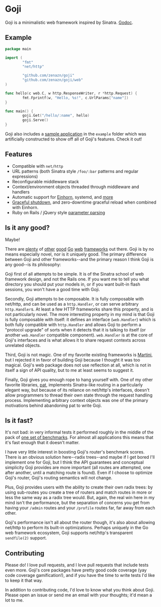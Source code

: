 Goji
====

Goji is a minimalistic web framework inspired by Sinatra. [Godoc][doc].

[doc]: http://godoc.org/github.com/zenazn/goji


Example
-------

```go
package main

import (
        "fmt"
        "net/http"

        "github.com/zenazn/goji"
        "github.com/zenazn/goji/web"
)

func hello(c web.C, w http.ResponseWriter, r *http.Request) {
        fmt.Fprintf(w, "Hello, %s!", c.UrlParams["name"])
}

func main() {
        goji.Get("/hello/:name", hello)
        goji.Serve()
}
```

Goji also includes a [sample application][sample] in the `example` folder which
was artificially constructed to show off all of Goji's features. Check it out!

[sample]: https://github.com/zenazn/goji/tree/master/example


Features
--------

* Compatible with `net/http`
* URL patterns (both Sinatra style `/foo/:bar` patterns and regular expressions)
* Reconfigurable middleware stack
* Context/environment objects threaded through middleware and handlers
* Automatic support for [Einhorn][einhorn], systemd, and [more][bind]
* [Graceful shutdown][graceful], and zero-downtime graceful reload when combined
  with Einhorn.
* Ruby on Rails / jQuery style [parameter parsing][param]

[einhorn]: https://github.com/stripe/einhorn
[bind]: http://godoc.org/github.com/zenazn/goji/bind
[graceful]: http://godoc.org/github.com/zenazn/goji/graceful
[param]: http://godoc.org/github.com/zenazn/goji/param


Is it any good?
---------------

Maybe!

There are [plenty][revel] of [other][gorilla] [good][pat] [Go][martini]
[web][gocraft] [frameworks][tiger] out there. Goji is by no means especially
novel, nor is it uniquely good. The primary difference between Goji and other
frameworks--and the primary reason I think Goji is any good--is its philosophy:

Goji first of all attempts to be simple. It is of the Sinatra school of web
framework design, and not the Rails one. If you want me to tell you what
directory you should put your models in, or if you want built-in flash sessions,
you won't have a good time with Goji.

Secondly, Goji attempts to be composable. It is fully composable with net/http,
and can be used as a `http.Handler`, or can serve arbitrary `http.Handler`s. At
least a few HTTP frameworks share this property, and is not particularly novel.
The more interesting property in my mind is that Goji is fully composable with
itself: it defines an interface (`web.Handler`) which is both fully compatible
with `http.Handler` and allows Goji to perform a "protocol upgrade" of sorts
when it detects that it is talking to itself (or another `web.Handler`
compatible component). `web.Handler` is at the core of Goji's interfaces and is
what allows it to share request contexts across unrelated objects.

Third, Goji is not magic. One of my favorite existing frameworks is
[Martini][martini], but I rejected it in favor of building Goji because I
thought it was too magical. Goji's web package does not use reflection at all,
which is not in itself a sign of API quality, but to me at least seems to
suggest it.

Finally, Goji gives you enough rope to hang yourself with. One of my other
favorite libraries, [pat][pat], implements Sinatra-like routing in a
particularly elegant way, but because of its reliance on net/http's interfaces,
doesn't allow programmers to thread their own state through the request handling
process. Implementing arbitrary context objects was one of the primary
motivations behind abandoning pat to write Goji.

[revel]: http://revel.github.io/
[gorilla]: http://www.gorillatoolkit.org/
[pat]: https://github.com/bmizerany/pat
[martini]: http://martini.codegangsta.io/
[gocraft]: https://github.com/gocraft/web
[tiger]: https://github.com/rcrowley/go-tigertonic


Is it fast?
-----------

It's not bad: in very informal tests it performed roughly in the middle of the
pack of [one set of benchmarks][bench]. For almost all applications this means
that it's fast enough that it doesn't matter.

I have very little interest in boosting Goji's router's benchmark scores. There
is an obvious solution here--radix trees--and maybe if I get bored I'll
implement one for Goji, but I think the API guarantees and conceptual simplicity
Goji provides are more important (all routes are attempted, one after another,
until a matching route is found). Even if I choose to optimize Goji's router,
Goji's routing semantics will not change.

Plus, Goji provides users with the ability to create their own radix trees: by
using sub-routes you create a tree of routers and match routes in more or less
the same way as a radix tree would. But, again, the real win here in my mind
isn't the performance, but the separation of concerns you get from having your
`/admin` routes and your `/profile` routes far, far away from each other.

Goji's performance isn't all about the router though, it's also about allowing
net/http to perform its built-in optimizations. Perhaps uniquely in the Go web
framework ecosystem, Goji supports net/http's transparent `sendfile(2)` support.

[bench]: https://github.com/cypriss/golang-mux-benchmark/


Contributing
------------

Please do! I love pull requests, and I love pull requests that include tests
even more. Goji's core packages have pretty good code coverage (yay code
coverage gamification!), and if you have the time to write tests I'd like to
keep it that way.

In addition to contributing code, I'd love to know what you think about Goji.
Please open an issue or send me an email with your thoughts; it'd mean a lot to
me.
